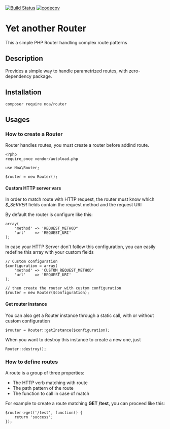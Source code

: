 [![Build Status](https://travis-ci.org/Akanoa/Router.svg?branch=master)](https://travis-ci.org/Akanoa/Router)
[![codecov](https://codecov.io/gh/Akanoa/Router/branch/master/graph/badge.svg)](https://codecov.io/gh/Akanoa/Router)
# Yet another Router
This a simple PHP Router handling complex route patterns

## Description
Provides a simple way to handle parametrized routes, with zero-dependency package.

## Installation

    composer require noa/router

## Usages
### How to create a Router

Router handles routes, you must create a router before addind route.

    <?php
    require_once vendor/autoload.php
    
    use Noa\Router;
    
    $router = new Router();

#### Custom HTTP server vars

In order to match route with HTTP request, the router must know which *$_SERVER* fields contain the request method and the request URI

By default the router is configure like this:

    array(
        'method' => 'REQUEST_METHOD"
        'url'    => 'REQUEST_URI'
    );

In case your HTTP Server don't follow this configuration, you can easily redefine this array with your custom fields

    // Custom configuration
    $configuration = array(
        'method' => 'CUSTOM_REQUEST_METHOD"
        'url'    => 'REQUEST_URI'
    );
    
    // then create the router with custom configuration
    $router = new Router($configuration);

#### Get router instance

You can also get a Router instance through a static call, with or without custom configuration 

    $router = Router::getInstance($configuration);
    
When you want to destroy this instance to create a new one, just
    
    Router::destroy();

### How to define routes

A route is a group of three properties:
  - The HTTP verb matching with route
  - The path pattern of the route
  - The function to call in case of match
  
For example to create a route matching **GET /test**, you can proceed like this:

    $router->get('/test', function() {
        return 'success';
    });